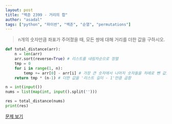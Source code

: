 ```yaml
---
layout: post
title: "백준 2399 - 거리의 합"
author: "asadal"
tags: ["python", "파이썬", "백준", "순열", "permutations"]
---
```


> n개의 숫자만큼 좌표가 주어졌을 때, 모든 쌍에 대해 거리를 더한 값을 구하시오. 

```python
def total_distance(arr):
    n = len(arr)
    arr.sort(reverse=True) # 리스트를 내림차순으로 정렬
    tmp = 0
    for i in range(1, n):
        temp += arr[0] - arr[i] # 가장 큰 숫자에서 나머지 숫자들을 차례로 뺀 값을 더함
    return tmp * (n-1) # 더한 값을 '리스트 길이 - 1'만큼 곱함

n = int(input())
nums = list(map(int, input().split('')))

res = total_distance(nums)
print(res)
```

[문제 보기](https://www.acmicpc.net/problem/2399)
